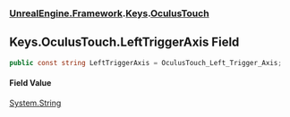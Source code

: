 ### [UnrealEngine.Framework](UnrealEngine_Framework.md 'UnrealEngine.Framework').[Keys](Keys.md 'UnrealEngine.Framework.Keys').[OculusTouch](Keys_OculusTouch.md 'UnrealEngine.Framework.Keys.OculusTouch')
## Keys.OculusTouch.LeftTriggerAxis Field
```csharp
public const string LeftTriggerAxis = OculusTouch_Left_Trigger_Axis;
```
#### Field Value
[System.String](https://docs.microsoft.com/en-us/dotnet/api/System.String 'System.String')
